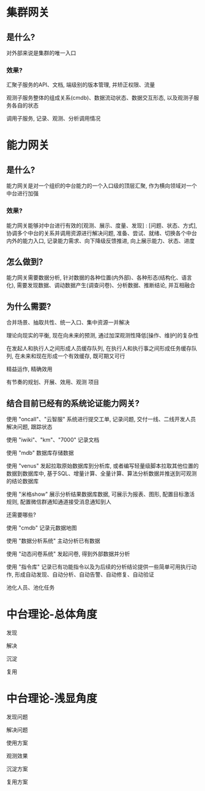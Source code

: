 # 集群网关

## 是什么?

对外部来说是集群的唯一入口

### 效果?

汇聚子服务的API、文档, 端级别的版本管理, 并矫正权限、流量

观测子服务整体的组成关系(cmdb)、数据流动状态、数据交互形态, 以及观测子服务各自的状态

调用子服务, 记录、观测、分析调用情况

# 能力网关

## 是什么?

能力网关是对一个组织的中台能力的一个入口级的顶层汇聚, 作为横向领域对一个中台进行加强

### 效果?

能力网关能够对中台进行有效的[观测、展示、度量、发现] : [问题、状态、方式], 协调多个中台的关系并调用资源进行解决问题, 准备、尝试、就绪、切换各个中台内外的能力入口, 记录能力需求、向下降级反馈推进, 向上展示能力、状态、进度

## 怎么做到?

能力网关需要数据分析, 针对数据的各种位置(内外部)、各种形态(结构化、语言化), 需要发现数据、调动数据产生(调查问卷)、分析数据、推断结论, 并互相融合

## 为什么需要?

合并场景、抽取共性、统一入口、集中资源一并解决

理论向现实的平衡, 现在向未来的预测, 通过加深观测性降低[操作、维护]的复杂性

在发起人和执行人之间形成人员缓存队列, 在执行人和执行事之间形成任务缓存队列, 在未来和现在形成一个有效缓存, 既可期又可行

精益运作, 精确效用

有节奏的规划、开展、效用、观测 项目

## 结合目前已经有的系统论证能力网关?

使用 "oncall"、"云智服" 系统进行提交工单, 记录问题, 交付一线、二线开发人员解决问题, 跟踪状态

使用 "iwiki"、"km"、"7000" 记录文档

使用 "mdb" 数据库存储数据

使用 "venus" 发起拉取原始数据库到分析库, 或者编写轻量级脚本拉取其他位置的数据到数据库中, 基于SQL、增量计算、全量计算、算法分析数据并推送到可观测的结论数据库

使用 "米格show" 展示分析结果数据库数据, 可展示为报表、图形, 配置目标激活规则, 配置微信群通知通道接受消息通知到人



还需要哪些?

使用 "cmdb" 记录元数据地图

使用 "数据分析系统" 主动分析已有数据

使用 "动态问卷系统" 发起问卷, 得到外部数据并分析

使用 "指令库" 记录已有功能指令以及为后续的分析结论提供一些简单可用执行动作, 形成自动发现、自动分析、自动告警、自动修复、自动验证

池化人员、池化任务



# 中台理论-总体角度

发现

解决

沉淀

复用

# 中台理论-浅显角度

发现问题

解决问题

使用方案

观测效果

沉淀方案

复用方案



